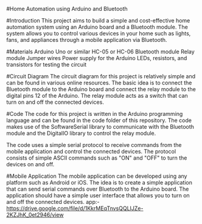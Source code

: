 #Home Automation using Arduino and Bluetooth

#Introduction
This project aims to build a simple and cost-effective home automation system using an Arduino board and a Bluetooth module. The system allows you to control various devices in your home such as lights, fans, and appliances through a mobile application via Bluetooth.

#Materials
Arduino Uno or similar
HC-05 or HC-06 Bluetooth module
Relay module
Jumper wires
Power supply for the Arduino
LEDs, resistors, and transistors for testing the circuit

#Circuit Diagram
The circuit diagram for this project is relatively simple and can be found in various online resources. The basic idea is to connect the Bluetooth module to the Arduino board and connect the relay module to the digital pins 12 of the Arduino. The relay module acts as a switch that can turn on and off the connected devices.

#Code
The code for this project is written in the Arduino programming language and can be found in the code folder of this repository. The code makes use of the SoftwareSerial library to communicate with the Bluetooth module and the DigitalIO library to control the relay module.

The code uses a simple serial protocol to receive commands from the mobile application and control the connected devices. The protocol consists of simple ASCII commands such as "ON" and "OFF" to turn the devices on and off.

#Mobile Application
The mobile application can be developed using any platform such as Android or iOS. The idea is to create a simple application that can send serial commands over Bluetooth to the Arduino board. The application should have a simple user interface that allows you to turn on and off the connected devices.
app:-https://drive.google.com/file/d/1KkrMEqTnvsQQLIJZe-2KZJhK_0et2946/view

